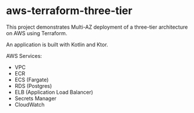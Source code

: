 # aws-terraform-three-tier

This project demonstrates Multi-AZ deployment of a three-tier architecture on AWS using Terraform. 

An application is built with Kotlin and Ktor.

AWS Services:
- VPC
- ECR
- ECS (Fargate)
- RDS (Postgres)
- ELB (Application Load Balancer)
- Secrets Manager
- CloudWatch
